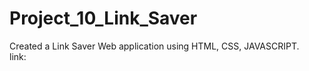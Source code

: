 # Project_10_Link_Saver
Created a Link Saver Web application using HTML, CSS, JAVASCRIPT.
<br>
link: 
